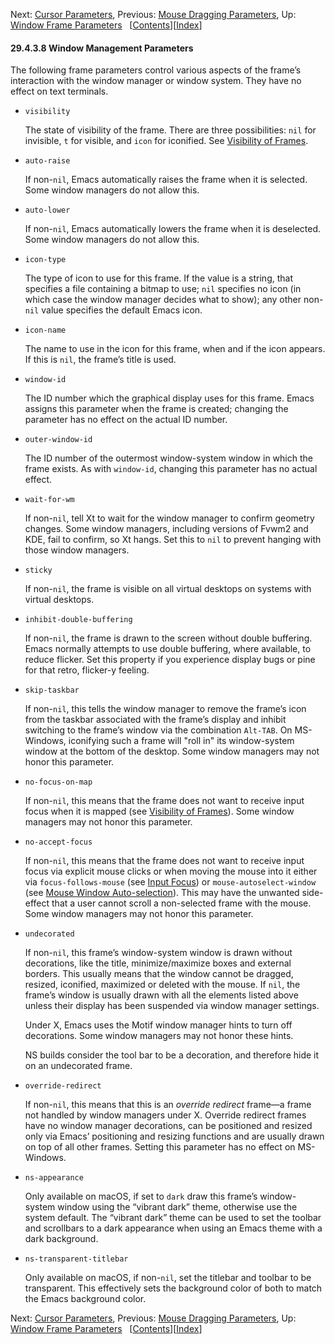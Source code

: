 

Next: [Cursor Parameters](Cursor-Parameters.html), Previous: [Mouse Dragging Parameters](Mouse-Dragging-Parameters.html), Up: [Window Frame Parameters](Window-Frame-Parameters.html)   \[[Contents](index.html#SEC_Contents "Table of contents")]\[[Index](Index.html "Index")]

#### 29.4.3.8 Window Management Parameters

The following frame parameters control various aspects of the frame’s interaction with the window manager or window system. They have no effect on text terminals.

*   `visibility`

    The state of visibility of the frame. There are three possibilities: `nil` for invisible, `t` for visible, and `icon` for iconified. See [Visibility of Frames](Visibility-of-Frames.html).

*   `auto-raise`

    If non-`nil`, Emacs automatically raises the frame when it is selected. Some window managers do not allow this.

*   `auto-lower`

    If non-`nil`, Emacs automatically lowers the frame when it is deselected. Some window managers do not allow this.

*   `icon-type`

    The type of icon to use for this frame. If the value is a string, that specifies a file containing a bitmap to use; `nil` specifies no icon (in which case the window manager decides what to show); any other non-`nil` value specifies the default Emacs icon.

*   `icon-name`

    The name to use in the icon for this frame, when and if the icon appears. If this is `nil`, the frame’s title is used.

*   `window-id`

    The ID number which the graphical display uses for this frame. Emacs assigns this parameter when the frame is created; changing the parameter has no effect on the actual ID number.

*   `outer-window-id`

    The ID number of the outermost window-system window in which the frame exists. As with `window-id`, changing this parameter has no actual effect.

*   `wait-for-wm`

    If non-`nil`, tell Xt to wait for the window manager to confirm geometry changes. Some window managers, including versions of Fvwm2 and KDE, fail to confirm, so Xt hangs. Set this to `nil` to prevent hanging with those window managers.

*   `sticky`

    If non-`nil`, the frame is visible on all virtual desktops on systems with virtual desktops.

*   `inhibit-double-buffering`

    If non-`nil`, the frame is drawn to the screen without double buffering. Emacs normally attempts to use double buffering, where available, to reduce flicker. Set this property if you experience display bugs or pine for that retro, flicker-y feeling.

*   `skip-taskbar`

    If non-`nil`, this tells the window manager to remove the frame’s icon from the taskbar associated with the frame’s display and inhibit switching to the frame’s window via the combination `Alt-TAB`. On MS-Windows, iconifying such a frame will "roll in" its window-system window at the bottom of the desktop. Some window managers may not honor this parameter.

*   `no-focus-on-map`

    If non-`nil`, this means that the frame does not want to receive input focus when it is mapped (see [Visibility of Frames](Visibility-of-Frames.html)). Some window managers may not honor this parameter.

*   `no-accept-focus`

    If non-`nil`, this means that the frame does not want to receive input focus via explicit mouse clicks or when moving the mouse into it either via `focus-follows-mouse` (see [Input Focus](Input-Focus.html)) or `mouse-autoselect-window` (see [Mouse Window Auto-selection](Mouse-Window-Auto_002dselection.html)). This may have the unwanted side-effect that a user cannot scroll a non-selected frame with the mouse. Some window managers may not honor this parameter.

*   `undecorated`

    If non-`nil`, this frame’s window-system window is drawn without decorations, like the title, minimize/maximize boxes and external borders. This usually means that the window cannot be dragged, resized, iconified, maximized or deleted with the mouse. If `nil`, the frame’s window is usually drawn with all the elements listed above unless their display has been suspended via window manager settings.

    Under X, Emacs uses the Motif window manager hints to turn off decorations. Some window managers may not honor these hints.

    NS builds consider the tool bar to be a decoration, and therefore hide it on an undecorated frame.

*   `override-redirect`

    If non-`nil`, this means that this is an *override redirect* frame—a frame not handled by window managers under X. Override redirect frames have no window manager decorations, can be positioned and resized only via Emacs’ positioning and resizing functions and are usually drawn on top of all other frames. Setting this parameter has no effect on MS-Windows.

*   `ns-appearance`

    Only available on macOS, if set to `dark` draw this frame’s window-system window using the “vibrant dark” theme, otherwise use the system default. The “vibrant dark” theme can be used to set the toolbar and scrollbars to a dark appearance when using an Emacs theme with a dark background.

*   `ns-transparent-titlebar`

    Only available on macOS, if non-`nil`, set the titlebar and toolbar to be transparent. This effectively sets the background color of both to match the Emacs background color.

Next: [Cursor Parameters](Cursor-Parameters.html), Previous: [Mouse Dragging Parameters](Mouse-Dragging-Parameters.html), Up: [Window Frame Parameters](Window-Frame-Parameters.html)   \[[Contents](index.html#SEC_Contents "Table of contents")]\[[Index](Index.html "Index")]
